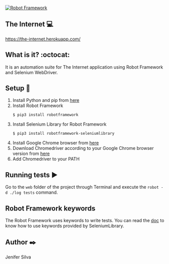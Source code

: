 [![Robot Framework](https://img.shields.io/badge/tested%20with-Robot%20Framework-%2300c0b5.svg)](https://robotframework.org/)

## The Internet :computer:

https://the-internet.herokuapp.com/

## What is it? :octocat:

It is an automation suite for The Internet application using Robot Framework and Selenium WebDriver.

## Setup :hammer:

1. Install Python and pip from [here](https://www.python.org/downloads/)
2. Install Robot Framework
    ```
    $ pip3 install robotframework
    ```
3. Install Selenium Library for Robot Framework
    ```
    $ pip3 install robotframework-seleniumlibrary
    ```
4. Install Google Chrome browser from [here](https://www.google.com/intl/pt-BR/chrome/)
5. Download Chromedriver according to your Google Chrome browser version from [here](https://sites.google.com/chromium.org/driver/)
6. Add Chromedriver to your PATH

## Running tests :arrow_forward:

Go to the ```web``` folder of the project through Terminal and execute the ```robot -d ./log tests``` command.

## Robot Framework keywords

The Robot Framework uses keywords to write tests. You can read the [doc](https://robotframework.org/SeleniumLibrary/SeleniumLibrary.html) to know how to use keywords provided by SeleniumLibrary.

## Author :black_nib:
Jenifer Silva
